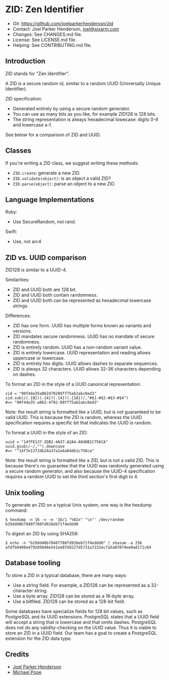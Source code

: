 # ZID: Zen Identifier

* Git: <https://github.com/joelparkerhenderosn/zid>
* Contact: Joel Parker Henderson, <joel@sixarm.com>
* Changes: See CHANGES.md file.
* License: See LICENSE.md file.
* Helping: See CONTRIBUTING.md file.

## Introduction

ZID stands for "Zen Identifier".

A ZID is a secure random id, similar to a random UUID (Universally Unique Identifier).

ZID specification:

  * Generated entirely by using a secure random generator.
  * You can use as many bits as you like, for example ZID128 is 128 bits.
  * The string representation is always hexadecimal lowecase: digits 0-9 and lowercase a-f.

See below for a comparison of ZID and UUID.

## Classes

If you're writing a ZID class, we suggest writing these methods:

  * `ZID.create`: generate a new ZID.
  * `ZID.validate(object)`: is an object a valid ZID?
  * `ZID.parse(object)`: parse an object to a new ZID.

## Language Implementations

Ruby:

  * Use SecureRandom, not rand.

Swift:

  * Use, not arc4


## ZID vs. UUID comparison

ZID128 is similar to a UUID-4.

Similarities:

  * ZID and UUID both are 128 bit.
  * ZID and UUID both contain randomness.
  * ZID and UUID both can be represented as hexadecimal lowercase strings.

Differences:

  * ZID has one form. UUID has multiple forms known as variants and versions.
  * ZID mandates secure randomness. UUID has no mandate of secure randomness.
  * ZID is entirely random. UUID has a non-random variant value.
  * ZID is entirely lowercase. UUID representation and reading allows uppercase or lowercase.
  * ZID is entirely hex digits. UUID allows dashes to separate sequences.
  * ZID is always 32 characters. UUID allows 32-36 characters depending on dashes.

To format an ZID in the style of a UUID canonical representation:

    zid = "90f44e35a062479289ff75ab2abc0ed3"
    zid.sub(/(.{8})(.{4})(.{4})(.{16})/,"#$1-#$2-#$3-#$4")
    #=> "90f44e35-a062-4792-89ff75ab2abc0ed3"

Note: the result string is formatted like a UUID, but is not guaranteed to be valid UUID. This is because the ZID is random, whereas the UUID specification requires a specific bit that indicates the UUID is random.

To format a UUID in the style of an ZID:

    uuid = "14fFE137-2DB2-4A37-A2A4-A04DB1C756CA"
    uuid.gsub(/-/,"").downcase
    #=> ""14f7e1372db24a37a2a4a04db1c756ca"

Note: the result string is formatted like a ZID, but is not a valid ZID. This is because there's no guarantee that the UUID was randomly generated using a secure random generator, and also because the UUID-4 specification requires a random UUID to set the third section's first digit to 4.


## Unix tooling

To generate an ZID on a typical Unix system, one way is the hexdump command:

    $ hexdump -n 16 -v -e '16/1 "%02x" "\n"' /dev/random
    b29dd48b7040f788fd926ebf1f4eddd0

To digest an ZID by using SHA256:

    $ echo -n "b29dd48b7040f788fd926ebf1f4eddd0" | shasum -a 256
    afdfb0400e479285040e541ee87d9227d5731a7232ecfa5a07074ee0ad171c64


## Database tooling

To store a ZID in a typical database, there are many ways:

  * Use a string field. For example, a ZID128 can be represented as a 32-character string.
  * Use a byte array. ZID128 can be stored as a 16-byte array.
  * Use a bitfiled. ZID128 can be stored as a 128-bit field.

Some databases have specialize fields for 128 bit values, such as PostgreSQL and its UUID extensions. PostgreSQL states that a UUID field will accept a string that is lowercase and that omits dashes. PostgreSQL does not do any validity-checking on the UUID value. Thus it is viable to store an ZID in a UUID field. Our team has a goal to create a PostgreSQL extension for the ZID data type.

## Credits

* [Joel Parker Henderson](https://github.com/joelparkerhenderson)
* [Michael Pope](https://github.com/amorphid)
